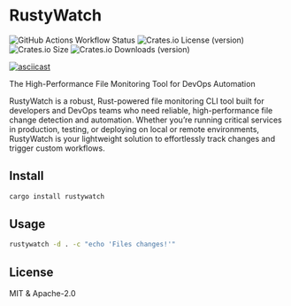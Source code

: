 # RustyWatch

![GitHub Actions Workflow Status](https://img.shields.io/github/actions/workflow/status/ak9024/rustywatch/ci.yml) ![Crates.io License (version)](https://img.shields.io/crates/l/rustywatch/0.1.0) ![Crates.io Size](https://img.shields.io/crates/size/rustywatch) ![Crates.io Downloads (version)](https://img.shields.io/crates/dv/rustywatch/0.1.0)

[![asciicast](https://asciinema.org/a/PAKBZOON6TZgbgS41dU73Niq5.svg)](https://asciinema.org/a/PAKBZOON6TZgbgS41dU73Niq5)

The High-Performance File Monitoring Tool for DevOps Automation

RustyWatch is a robust, Rust-powered file monitoring CLI tool built for developers and DevOps teams who need reliable, high-performance file change detection and automation. Whether you’re running critical services in production, testing, or deploying on local or remote environments, RustyWatch is your lightweight solution to effortlessly track changes and trigger custom workflows.

## Install

```bash
cargo install rustywatch
```

## Usage

```bash
rustywatch -d . -c "echo 'Files changes!'"
```

## License

MIT & Apache-2.0
